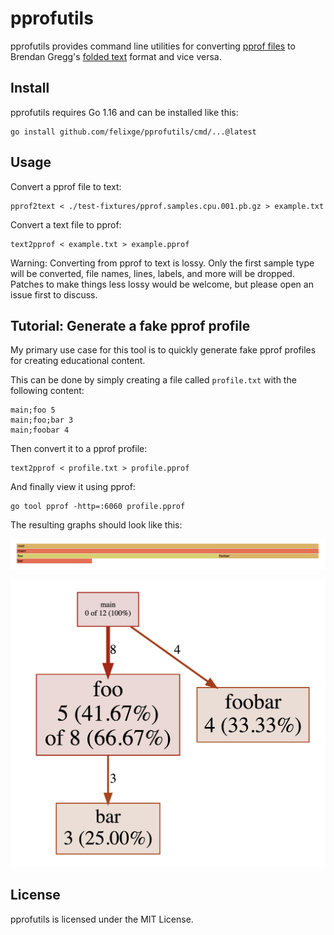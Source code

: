 # pprofutils

pprofutils provides command line utilities for converting [pprof files](https://github.com/DataDog/go-profiler-notes/blob/main/pprof.md) to Brendan Gregg's [folded text](https://github.com/brendangregg/FlameGraph#2-fold-stacks) format and vice versa.

## Install

pprofutils requires Go 1.16 and can be installed like this:

```
go install github.com/felixge/pprofutils/cmd/...@latest
```

## Usage

Convert a pprof file to text:

```
pprof2text < ./test-fixtures/pprof.samples.cpu.001.pb.gz > example.txt
```

Convert a text file to pprof:

```
text2pprof < example.txt > example.pprof
```

Warning: Converting from pprof to text is lossy. Only the first sample type will be converted, file names, lines, labels, and more will be dropped. Patches to make things less lossy would be welcome, but please open an issue first to discuss.

## Tutorial: Generate a fake pprof profile

My primary use case for this tool is to quickly generate fake pprof profiles for creating educational content.

This can be done by simply creating a file called `profile.txt` with the following content:

```
main;foo 5
main;foo;bar 3
main;foobar 4
```

Then convert it to a pprof profile:

```
text2pprof < profile.txt > profile.pprof
```

And finally view it using pprof:

```
go tool pprof -http=:6060 profile.pprof
```

The resulting graphs should look like this:

![](./img/flamegraph.png)

![](./img/graph.png)

## License

pprofutils is licensed under the MIT License.
